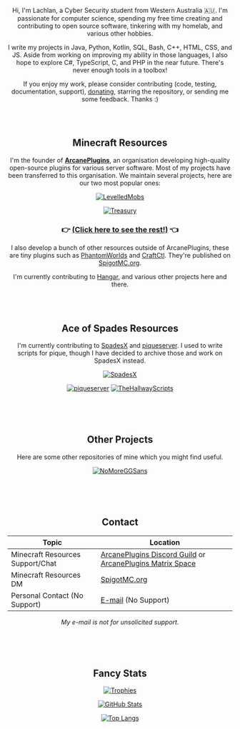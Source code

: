 <div align="center">
  
Hi, I'm Lachlan, a Cyber Security student from Western Australia 🇦🇺. I'm passionate for computer science, spending my free time creating and contributing to open source software, tinkering with my homelab, and various other hobbies.
  
I write my projects in Java, Python, Kotlin, SQL, Bash, C++, HTML, CSS, and JS. Aside from working on improving my ability in those languages, I also hope to explore C#, TypeScript, C, and PHP in the near future. There's never enough tools in a toolbox!
  
If you enjoy my work, please consider contributing (code, testing, documentation, support), [donating](https://ko-fi.com/lokka30), starring the repository, or sending me some feedback. Thanks :)

<br /><br />

## Minecraft Resources
  
I'm the founder of [**ArcanePlugins**](https://github.com/ArcanePlugins), an organisation developing high-quality open-source plugins for various server software. Most of my projects have been transferred to this organisation. We maintain several projects, here are our two most popular ones:

[![LevelledMobs](https://github-readme-stats.vercel.app/api/pin/?username=lokka30&repo=levelledmobs&show_owner=true&theme=react)](https://github.com/lokka30/levelledmobs)
  
[![Treasury](https://github-readme-stats.vercel.app/api/pin/?username=lokka30&repo=treasury&show_owner=true&theme=react)](https://github.com/lokka30/treasury)

### 👉 [(Click here to see the rest!)](https://github.com/ArcanePlugins) 👈

I also develop a bunch of other resources outside of ArcanePlugins, these are tiny plugins such as [PhantomWorlds](https://github.com/lokka30/PhantomWorlds) and [CraftCtl](https://github.com/lokka30/CraftCtl). They're published on [SpigotMC.org][1].
  
I'm currently contributing to [Hangar](https://github.com/lokka30/Hangar), and various other projects here and there.

<br /><br />

## Ace of Spades Resources

I'm currently contributing to [SpadesX][7] and [piqueserver][5]. I used to write scripts for pique, though I have decided to archive those and work on SpadesX instead.
  
[![SpadesX](https://github-readme-stats.vercel.app/api/pin/?username=spadesx&repo=spadesx&show_owner=true&theme=react)](https://github.com/spadesx/spadesx)

[![piqueserver](https://github-readme-stats.vercel.app/api/pin/?username=piqueserver&repo=piqueserver&show_owner=true&theme=react)](https://github.com/piqueserver/piqueserver)
[![TheHallwayScripts](https://github-readme-stats.vercel.app/api/pin/?username=lokka30&repo=TheHallwayScripts&show_owner=true&theme=react)](https://github.com/lokka30/TheHallwayScripts)

<br /><br /><br />
  
## Other Projects
  
Here are some other repositories of mine which you might find useful.

[![NoMoreGGSans](https://github-readme-stats.vercel.app/api/pin/?username=lokka30&repo=NoMoreGGSans&show_owner=true&theme=react)](https://github.com/lokka30/NoMoreGGSans)

<br /><br /><br />

## Contact
  
| Topic | Location |
| ----- | -------- |
| Minecraft Resources Support/Chat | [ArcanePlugins Discord Guild](https://discord.gg/HqZwdcJ) or [ArcanePlugins Matrix Space](https://matrix.to/#/#arcaneplugins:matrix.org) |
| Minecraft Resources DM | [SpigotMC.org](https://www.spigotmc.org/conversations/add?to=lokka30) |
| Personal Contact (No Support) | [E-mail](mailto:lachlan@mercurialdigital.com) (No Support) |

*My e-mail is not for unsolicited support.*
  
<br /><br /><br />

## Fancy Stats

[![Trophies](https://github-profile-trophy.vercel.app/?username=lokka30&theme=onedark)](https://github.com/ryo-ma/github-profile-trophy)

[![GitHub Stats](https://github-readme-stats.vercel.app/api?username=lokka30&theme=react)](https://github.com/anuraghazra/github-readme-stats)

[![Top Langs](https://github-readme-stats.vercel.app/api/top-langs/?username=lokka30&theme=react&layout=compact&langs_count=10)](https://github.com/anuraghazra/github-readme-stats)
  
<br /><br /><br />

</div>

[1]: https://www.spigotmc.org/resources/authors/lokka30.828699/
[5]: https://github.com/piqueserver
[6]: https://www.gnu.org/philosophy/free-sw.en.html
[7]: https://github.com/SpadesX
